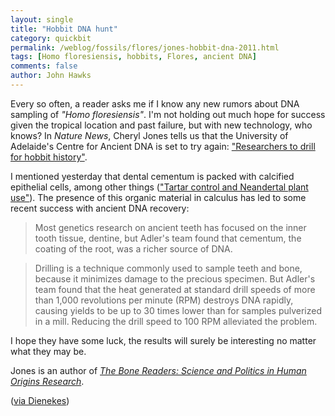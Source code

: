```yaml
---
layout: single 
title: "Hobbit DNA hunt" 
category: quickbit
permalink: /weblog/fossils/flores/jones-hobbit-dna-2011.html
tags: [Homo floresiensis, hobbits, Flores, ancient DNA] 
comments: false 
author: John Hawks 
---
```


Every so often, a reader asks me if I know any new rumors about DNA sampling of <i>"Homo floresiensis"</i>. I'm not holding out much hope for success given the tropical location and past failure, but with new technology, who knows? In <i>Nature News</i>, Cheryl Jones tells us that the University of Adelaide's Centre for Ancient DNA is set to try again: <a href="http://www.nature.com/news/2011/110105/full/news.2011.702.html">"Researchers to drill for hobbit history"</a>. 

I mentioned yesterday that dental cementum is packed with calcified epithelial cells, among other things (<a href="http://johnhawks.net/weblog/reviews/neandertals/diet/calculus-henry-2011-plants.html">"Tartar control and Neandertal plant use"</a>). The presence of this organic material in calculus has led to some recent success with ancient DNA recovery: 

<blockquote>Most genetics research on ancient teeth has focused on the inner tooth tissue, dentine, but Adler's team found that cementum, the coating of the root, was a richer source of DNA.</blockquote>

<blockquote>Drilling is a technique commonly used to sample teeth and bone, because it minimizes damage to the precious specimen. But Adler's team found that the heat generated at standard drill speeds of more than 1,000 revolutions per minute (RPM) destroys DNA rapidly, causing yields to be up to 30 times lower than for samples pulverized in a mill. Reducing the drill speed to 100 RPM alleviated the problem.</blockquote>

I hope they have some luck, the results will surely be interesting no matter what they may be. 

Jones is an author of <a href="http://www.amazon.com/gp/product/1598744755?ie=UTF8&tag=johnhawksanth-20&linkCode=as2&camp=1789&creative=390957&creativeASIN=1598744755"><i>The Bone Readers: Science and Politics in Human Origins Research</i></a>. 

(<a href="http://dienekes.blogspot.com/2011/01/researchers-to-drill-hobbit-tooth-for.html">via Dienekes</a>)


